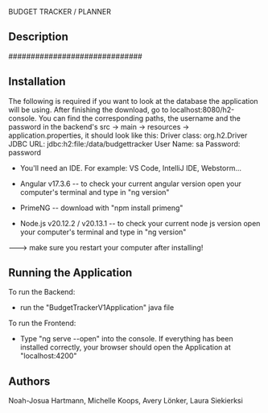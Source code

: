 BUDGET TRACKER / PLANNER

Description
-----------
##############################





Installation
------------


The following is required if you want to look at the database the application will be using.
After finishing the download, go to localhost:8080/h2-console. You can find the corresponding paths, the username and the password in the backend's src -> main -> resources -> application.properties, it should look like this:
Driver class: org.h2.Driver
JDBC URL: jdbc:h2:file:/data/budgettracker
User Name: sa
Password: password



- You'll need an IDE. For example: VS Code, IntelliJ IDE, Webstorm...

- Angular v17.3.6 -- to check your current angular version open your computer's terminal and type in "ng version" 

- PrimeNG -- download with "npm install primeng"

- Node.js v20.12.2 / v20.13.1 -- to check your current node js version open your computer's terminal and type in "ng version"




---> make sure you restart your computer after installing!





Running the Application
-----------------------

To run the Backend:
- run the "BudgetTrackerV1Application" java file 

To run the Frontend:
- Type "ng serve --open" into the console. If everything has been installed correctly, your browser should open the Application at "localhost:4200"





Authors
-------
Noah-Josua Hartmann, Michelle Koops, Avery Lönker, Laura Siekierksi

